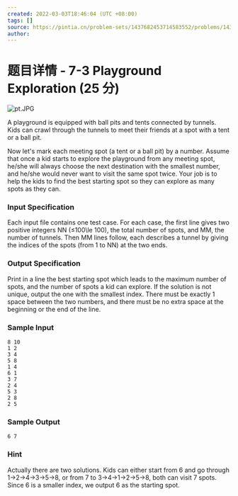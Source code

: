 ```yaml
---
created: 2022-03-03T18:46:04 (UTC +08:00)
tags: []
source: https://pintia.cn/problem-sets/1437682453714583552/problems/1437682536845688832
author: 
---
```


# 题目详情 - 7-3 Playground Exploration (25 分)

![pt.JPG](https://images.ptausercontent.com/fd58a4ba-bb99-4a92-8a73-bb1a3fb00a70.JPG)

A playground is equipped with ball pits and tents connected by tunnels. Kids can crawl through the tunnels to meet their friends at a spot with a tent or a ball pit.

Now let's mark each meeting spot (a tent or a ball pit) by a number. Assume that once a kid starts to explore the playground from any meeting spot, he/she will always choose the next destination with the smallest number, and he/she would never want to visit the same spot twice. Your job is to help the kids to find the best starting spot so they can explore as many spots as they can.

### Input Specification

Each input file contains one test case. For each case, the first line gives two positive integers NN (≤100\\le 100), the total number of spots, and MM, the number of tunnels. Then MM lines follow, each describes a tunnel by giving the indices of the spots (from 1 to NN) at the two ends.

### Output Specification

Print in a line the best starting spot which leads to the maximum number of spots, and the number of spots a kid can explore. If the solution is not unique, output the one with the smallest index. There must be exactly 1 space between the two numbers, and there must be no extra space at the beginning or the end of the line.

### Sample Input

```
8 10
1 2
3 4
5 8
1 4
6 1
3 7
2 4
5 3
2 8
2 5
```

### Sample Output

```
6 7
```

### Hint

Actually there are two solutions. Kids can either start from 6 and go through 1->2->4->3->5->8, or from 7 to 3->4->1->2->5->8, both can visit 7 spots. Since 6 is a smaller index, we output 6 as the starting spot.
